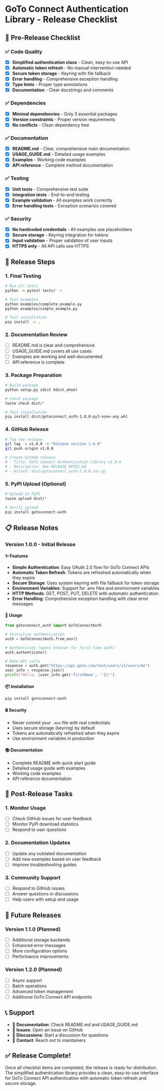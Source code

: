 # GoTo Connect Authentication Library - Release Checklist

## 🎯 Pre-Release Checklist

### ✅ Code Quality
- [x] **Simplified authentication class** - Clean, easy-to-use API
- [x] **Automatic token refresh** - No manual intervention needed
- [x] **Secure token storage** - Keyring with file fallback
- [x] **Error handling** - Comprehensive exception handling
- [x] **Type hints** - Proper type annotations
- [x] **Documentation** - Clear docstrings and comments

### ✅ Dependencies
- [x] **Minimal dependencies** - Only 3 essential packages
- [x] **Version constraints** - Proper version requirements
- [x] **No conflicts** - Clean dependency tree

### ✅ Documentation
- [x] **README.md** - Clear, comprehensive main documentation
- [x] **USAGE_GUIDE.md** - Detailed usage examples
- [x] **Examples** - Working code examples
- [x] **API reference** - Complete method documentation

### ✅ Testing
- [x] **Unit tests** - Comprehensive test suite
- [x] **Integration tests** - End-to-end testing
- [x] **Example validation** - All examples work correctly
- [x] **Error handling tests** - Exception scenarios covered

### ✅ Security
- [x] **No hardcoded credentials** - All examples use placeholders
- [x] **Secure storage** - Keyring integration for tokens
- [x] **Input validation** - Proper validation of user inputs
- [x] **HTTPS only** - All API calls use HTTPS

## 🚀 Release Steps

### 1. Final Testing

```bash
# Run all tests
python -m pytest tests/ -v

# Test examples
python examples/complete_example.py
python examples/simple_example.py

# Test installation
pip install -e .
```

### 2. Documentation Review

- [ ] README.md is clear and comprehensive
- [ ] USAGE_GUIDE.md covers all use cases
- [ ] Examples are working and well-documented
- [ ] API reference is complete

### 3. Package Preparation

```bash
# Build package
python setup.py sdist bdist_wheel

# Check package
twine check dist/*

# Test installation
pip install dist/gotoconnect_auth-1.0.0-py3-none-any.whl
```

### 4. GitHub Release

```bash
# Tag the release
git tag -a v1.0.0 -m "Release version 1.0.0"
git push origin v1.0.0

# Create GitHub release
# - Title: GoTo Connect Authentication Library v1.0.0
# - Description: See RELEASE_NOTES.md
# - Attach: dist/gotoconnect_auth-1.0.0.tar.gz
```

### 5. PyPI Upload (Optional)

```bash
# Upload to PyPI
twine upload dist/*

# Verify upload
pip install gotoconnect-auth
```

## 📋 Release Notes

### Version 1.0.0 - Initial Release

#### ✨ Features
- **Simple Authentication**: Easy OAuth 2.0 flow for GoTo Connect APIs
- **Automatic Token Refresh**: Tokens are refreshed automatically when they expire
- **Secure Storage**: Uses system keyring with file fallback for token storage
- **Environment Variables**: Support for .env files and environment variables
- **HTTP Methods**: GET, POST, PUT, DELETE with automatic authentication
- **Error Handling**: Comprehensive exception handling with clear error messages

#### 🔧 Usage
```python
from gotoconnect_auth import GoToConnectAuth

# Initialize authentication
auth = GoToConnectAuth.from_env()

# Authenticate (opens browser for first-time auth)
auth.authenticate()

# Make API calls
response = auth.get("https://api.goto.com/rest/users/v1/users/me")
user_info = response.json()
print(f"Hello, {user_info.get('firstName', '')}!")
```

#### 📦 Installation
```bash
pip install gotoconnect-auth
```

#### 🔒 Security
- Never commit your `.env` file with real credentials
- Uses secure storage (keyring) by default
- Tokens are automatically refreshed when they expire
- Use environment variables in production

#### 📚 Documentation
- Complete README with quick start guide
- Detailed usage guide with examples
- Working code examples
- API reference documentation

## 🎯 Post-Release Tasks

### 1. Monitor Usage
- [ ] Check GitHub issues for user feedback
- [ ] Monitor PyPI download statistics
- [ ] Respond to user questions

### 2. Documentation Updates
- [ ] Update any outdated documentation
- [ ] Add new examples based on user feedback
- [ ] Improve troubleshooting guides

### 3. Community Support
- [ ] Respond to GitHub issues
- [ ] Answer questions in discussions
- [ ] Help users with setup and usage

## 🔄 Future Releases

### Version 1.1.0 (Planned)
- [ ] Additional storage backends
- [ ] Enhanced error messages
- [ ] More configuration options
- [ ] Performance improvements

### Version 1.2.0 (Planned)
- [ ] Async support
- [ ] Batch operations
- [ ] Advanced token management
- [ ] Additional GoTo Connect API endpoints

## 📞 Support

- 📖 **Documentation**: Check README.md and USAGE_GUIDE.md
- 🐛 **Issues**: Open an issue on GitHub
- 💬 **Discussions**: Start a discussion for questions
- 📧 **Contact**: Reach out to maintainers

## ✅ Release Complete!

Once all checklist items are completed, the release is ready for distribution. The simplified authentication library provides a clean, easy-to-use interface for GoTo Connect API authentication with automatic token refresh and secure storage.
